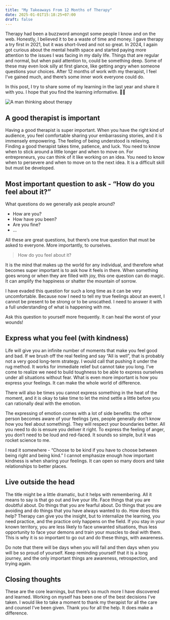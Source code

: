 ```yaml
---
title: "My Takeaways From 12 Months of Therapy"
date: 2025-01-01T15:18:25+07:00
draft: false
---
```


Therapy had been a buzzword amongst some people I know and on the web. Honestly, I believed it to be a waste of time and money. I gave therapy a try first in 2021, but it was short-lived and not so great. In 2024, I again got curious about the mental health space and started paying more attention to the issues I was facing in my daily life. Things that are regular and normal, but when paid attention to, could be something deep. Some of these may even look silly at first glance, like getting angry when someone questions your choices. After 12 months of work with my therapist, I feel I’ve gained much, and there’s some inner work everyone could do.

In this post, I try to share some of my learning in the last year and share it with you. I hope that you find the learning informative. 🧙‍♂️

![A man thinking about therapy](/assets/img/health.png)


## A good therapist is important

Having a good therapist is super important. When you have the right kind of audience, you feel comfortable sharing your embarrassing stories, and it is immensely empowering. The feeling of being understood is relieving. Finding a good therapist takes time, patience, and luck. You need to know when to stick around a little longer and when to move on. For entrepreneurs, you can think of it like working on an idea. You need to know when to persevere and when to move on to the next idea. It is a difficult skill but must be developed.


## Most important question to ask - “How do you feel about it?”

What questions do we generally ask people around?

- How are you?
- How have you been?
- Are you fine?
- …

All these are great questions, but there’s one true question that must be asked to everyone. More importantly, to ourselves.

> How do you feel about it?

It is the mind that makes up the world for any individual, and therefore what becomes super important is to ask how it feels in there. When something goes wrong or when they are filled with joy, this one question can do magic. It can amplify the happiness or shatter the mountain of sorrow. 

I have evaded this question for such a long time as it can be very uncomfortable. Because now I need to tell my true feelings about an event, I cannot be present to be strong or to be unscathed. I need to answer it with a full understanding of what is happening with me. 

Ask this question to yourself more frequently. It can heal the worst of your wounds!


## Express what you feel (with kindness)

Life will give you an infinite number of moments that make you feel good and bad. If we brush off the real feeling and say “All is well”, that is probably not a very good long-term strategy. I would call that pushing it under the rug method. It works for immediate relief but cannot take you long. I’ve come to realize we need to build toughness to be able to express ourselves under all situations without fear. What is even more important is how you express your feelings. It can make the whole world of difference.

There will also be times you cannot express something in the heat of the moment, and it is okay to take time to let the mind settle a little before you can rationally deal with the emotion. 

The expressing of emotion comes with a lot of side benefits: the other person becomes aware of your feelings (yes, people generally don’t know how you feel about something). They will respect your boundaries better. All you need to do is ensure you deliver it right. To express the feeling of anger, you don’t need to be loud and red-faced. It sounds so simple, but it was rocket science to me.

I read it somewhere - “Choose to be kind if you have to choose between being right and being kind.” I cannot emphasize enough how important kindness is when sharing your feelings. It can open so many doors and take relationships to better places.


## Live outside the head

The title might be a little dramatic, but it helps with remembering. All it means to say is that go out and live your life. Face things that you are doubtful about. Do things that you are fearful about. Do things that you are avoiding and do things that you have always wanted to do. How does this help? Therapy can give you the insight, but to internalize the learning, you need practice, and the practice only happens on the field. If you stay in your known territory, you are less likely to face unwanted situations, thus less opportunity to face your demons and train your muscles to deal with them. This is why it is so important to go out and do these things, with awareness.

Do note that there will be days when you will fail and then days when you will be so proud of yourself. Keep reminding yourself that it is a long journey, and the only important things are awareness, retrospection, and trying again.

## Closing thoughts

These are the core learnings, but there’s so much more I have discovered and learned. Working on myself has been one of the best decisions I’ve taken. I would like to take a moment to thank my therapist for all the care and counsel I’ve been given. Thank you for all the help. It does make a difference.


